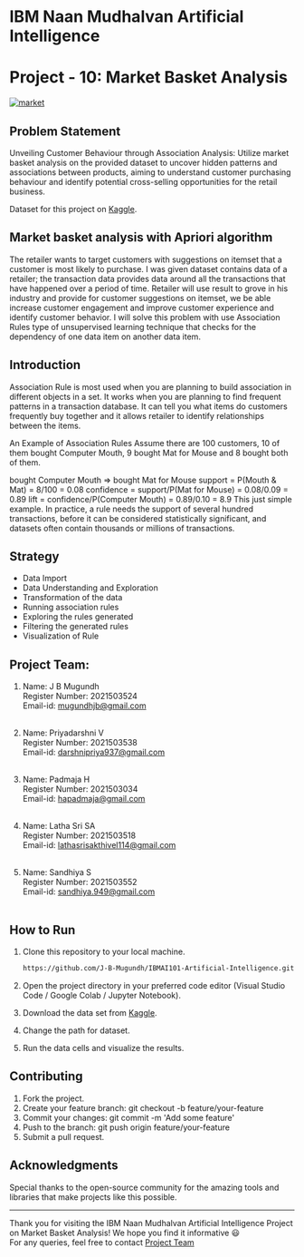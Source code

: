 # IBM Naan Mudhalvan Artificial Intelligence<br>
# Project - 10: Market Basket Analysis 

<a href="https://ibb.co/M9QS7tY"><img src="https://i.ibb.co/XVMLtKh/market.jpg" alt="market" border="0"></a>

## Problem Statement

Unveiling Customer Behaviour through Association Analysis: Utilize market basket analysis on the provided dataset to uncover hidden patterns and associations between products, aiming to understand customer purchasing behaviour and identify potential cross-selling opportunities for the retail business.<br>

Dataset for this project on [Kaggle](https://www.kaggle.com/datasets/aslanahmedov/market-basket-analysis).

## Market basket analysis with Apriori algorithm

The retailer wants to target customers with suggestions on itemset that a customer is most likely to purchase. I was given dataset contains data of a retailer; the transaction data provides data around all the transactions that have happened over a period of time. Retailer will use result to grove in his industry and provide for customer suggestions on itemset, we be able increase customer engagement and improve customer experience and identify customer behavior. I will solve this problem with use Association Rules type of unsupervised learning technique that checks for the dependency of one data item on another data item.

## Introduction
Association Rule is most used when you are planning to build association in different objects in a set. It works when you are planning to find frequent patterns in a transaction database. It can tell you what items do customers frequently buy together and it allows retailer to identify relationships between the items.

An Example of Association Rules
Assume there are 100 customers, 10 of them bought Computer Mouth, 9 bought Mat for Mouse and 8 bought both of them.

bought Computer Mouth => bought Mat for Mouse
support = P(Mouth & Mat) = 8/100 = 0.08
confidence = support/P(Mat for Mouse) = 0.08/0.09 = 0.89
lift = confidence/P(Computer Mouth) = 0.89/0.10 = 8.9
This just simple example. In practice, a rule needs the support of several hundred transactions, before it can be considered statistically significant, and datasets often contain thousands or millions of transactions.

## Strategy
- Data Import
- Data Understanding and Exploration
- Transformation of the data 
- Running association rules
- Exploring the rules generated
- Filtering the generated rules
- Visualization of Rule

## Project Team:
1) Name: J B Mugundh<br>
   Register Number: 2021503524<br>
   Email-id: mugundhjb@gmail.com<br><br>

2) Name: Priyadarshni V<br>
   Register Number: 2021503538<br>
   Email-id: darshnipriya937@gmail.com<br><br>

3) Name: Padmaja H<br>
   Register Number: 2021503034<br>
   Email-id: hapadmaja@gmail.com<br><br> 

4) Name: Latha Sri SA<br>
   Register Number: 2021503518<br>
   Email-id: lathasrisakthivel114@gmail.com<br><br>

5) Name: Sandhiya S<br>
   Register Number: 2021503552<br>
   Email-id: sandhiya.949@gmail.com<br><br>

## How to Run

1. Clone this repository to your local machine.

   ```bash
   https://github.com/J-B-Mugundh/IBMAI101-Artificial-Intelligence.git
   ```

2. Open the project directory in your preferred code editor (Visual Studio Code / Google Colab / Jupyter Notebook).

3. Download the data set from [Kaggle](https://www.kaggle.com/datasets/aslanahmedov/market-basket-analysis).

4. Change the path for dataset.

5. Run the data cells and visualize the results.

## Contributing
1. Fork the project.
2. Create your feature branch: git checkout -b feature/your-feature
3. Commit your changes: git commit -m 'Add some feature'
4. Push to the branch: git push origin feature/your-feature
5. Submit a pull request.


## Acknowledgments
Special thanks to the open-source community for the amazing tools and libraries that make projects like this possible.<hr>

Thank you for visiting the IBM Naan Mudhalvan Artificial Intelligence Project on Market Basket Analysis! We hope you find it informative 😃<br> 
For any queries, feel free to contact [Project Team](#project-team)

